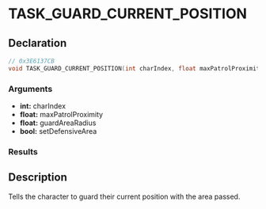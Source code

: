 # TASK_GUARD_CURRENT_POSITION

## Declaration
```cpp
// 0x3E6137CB
void TASK_GUARD_CURRENT_POSITION(int charIndex, float maxPatrolProximity, float guardAreaRadius, bool setDefensiveArea);
```

### Arguments
- **int:** charIndex
- **float:** maxPatrolProximity
- **float:** guardAreaRadius
- **bool:** setDefensiveArea

### Results

## Description
Tells the character to guard their current position with the area passed.